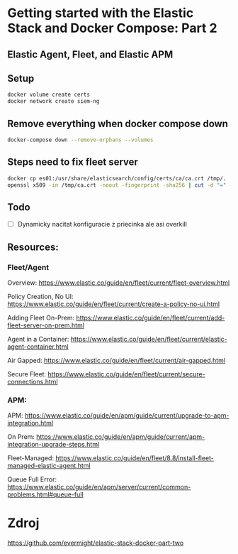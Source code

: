 # Getting started with the Elastic Stack and Docker Compose: Part 2
## Elastic Agent, Fleet, and Elastic APM
## Setup
``` bash
docker volume create certs
docker network create siem-ng
```
## Remove everything when docker compose down
``` bash
docker-compose down --remove-orphans --volumes
```

## Steps need to fix fleet server
``` bash
docker cp es01:/usr/share/elasticsearch/config/certs/ca/ca.crt /tmp/.
openssl x509 -in /tmp/ca.crt -noout -fingerprint -sha256 | cut -d "=" -f 2 | sed 's/://g'
```

## Todo
- [ ] Dynamicky nacitat konfiguracie z priecinka ale asi overkill


## Resources:
### Fleet/Agent

Overview: https://www.elastic.co/guide/en/fleet/current/fleet-overview.html

Policy Creation, No UI: https://www.elastic.co/guide/en/fleet/current/create-a-policy-no-ui.html

Adding Fleet On-Prem: https://www.elastic.co/guide/en/fleet/current/add-fleet-server-on-prem.html

Agent in a Container: https://www.elastic.co/guide/en/fleet/current/elastic-agent-container.html

Air Gapped: https://www.elastic.co/guide/en/fleet/current/air-gapped.html

Secure Fleet: https://www.elastic.co/guide/en/fleet/current/secure-connections.html

### APM:

APM:
https://www.elastic.co/guide/en/apm/guide/current/upgrade-to-apm-integration.html

On Prem: https://www.elastic.co/guide/en/apm/guide/current/apm-integration-upgrade-steps.html

Fleet-Managed: https://www.elastic.co/guide/en/fleet/8.8/install-fleet-managed-elastic-agent.html

Queue Full Error:
https://www.elastic.co/guide/en/apm/server/current/common-problems.html#queue-full

# Zdroj

https://github.com/evermight/elastic-stack-docker-part-two
